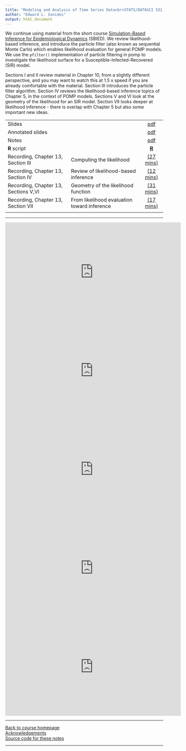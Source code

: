```yaml
---
title: "Modeling and Analysis of Time Series Data<br>STATS/DATASCI 531, Winter 2022<br>Chapter 13: Likelihood for POMP models: Theory and practice"
author: "Edward L. Ionides"
output: html_document
---
```


We continue using material from the short course [Simulation-Based Inference for Epidemiological Dynamics](https://kingaa.github.io/sbied/) (SBIED). We review likelihood-based inference, and introduce the particle filter (also known as sequential Monte Carlo) which enables likelihood evaluation for general POMP models.
 We use the `pfilter()` implementation of particle filtering in pomp to investigate the likelihood surface for a Susceptible-Infected-Recovered (SIR) model.

Sections I and II review material in Chapter 10, from a slightly different perspective, and you may want to watch this at 1.5 x speed if you are already comfortable with the material.
Section III introduces the particle filter algorithm.
Section IV reviews the likelihood-based inference topics of Chapter 5, in the context of POMP models.
Sections V and VI look at the geometry of the likelihood for an SIR model.
Section VII looks deeper at likelihood inference - there is overlap with Chapter 5 but also some important new ideas.

| | ||
|:---------------|:---------------|:------------------------:|
| Slides  | | [pdf](https://kingaa.github.io/sbied/pfilter/slides.pdf) |
| Annotated slides  | | [pdf](slides-annotated.pdf) |
| Notes   | | [pdf](https://kingaa.github.io/sbied/pfilter/notes.pdf) |
| **R** script  | | [**R**](https://kingaa.github.io/sbied/pfilter/main.R)      | Recording, Chapter 13, Sections I,II | The likelihood function and the likelihood of a POMP model | [(23 mins)](https://youtu.be/y0Wc6qt5qY0) | 
| Recording, Chapter 13, Section III | Computing the likelihood | [(27 mins)](https://youtu.be/uZZKglvJq0c) |
| Recording, Chapter 13, Section IV | Review of likelihood-based inference | [(12 mins)](https://youtu.be/68cX1ckgusY) |
| Recording, Chapter 13, Sections V,VI | Geometry of the likelihood function | [(31 mins)](https://youtu.be/oNpdp5WcdUQ) |
| Recording, Chapter 13, Section VII | From likelihood evaluation toward inference | [(17 mins)](https://youtu.be/ZJ7mmC0E3zs) |
                                                             |
-----------


<iframe width="560" height="315" src="https://www.youtube.com/embed/y0Wc6qt5qY0" frameborder="0" allow="accelerometer; autoplay; clipboard-write; encrypted-media; gyroscope; picture-in-picture" allowfullscreen></iframe>

<iframe width="560" height="315" src="https://www.youtube.com/embed/uZZKglvJq0c" frameborder="0" allow="accelerometer; autoplay; clipboard-write; encrypted-media; gyroscope; picture-in-picture" allowfullscreen></iframe>

<iframe width="560" height="315" src="https://www.youtube.com/embed/68cX1ckgusY" frameborder="0" allow="accelerometer; autoplay; clipboard-write; encrypted-media; gyroscope; picture-in-picture" allowfullscreen></iframe>

<iframe width="560" height="315" src="https://www.youtube.com/embed/oNpdp5WcdUQ" frameborder="0" allow="accelerometer; autoplay; clipboard-write; encrypted-media; gyroscope; picture-in-picture" allowfullscreen></iframe>

<iframe width="560" height="315" src="https://www.youtube.com/embed/ZJ7mmC0E3zs" frameborder="0" allow="accelerometer; autoplay; clipboard-write; encrypted-media; gyroscope; picture-in-picture" allowfullscreen></iframe>

----------------------

[Back to course homepage](../index.html)  
[Acknowledgements](../acknowledge.html)  
[Source code for these notes](http://github.com/kingaa/sbied/tree/master/pfilter)


----------------------

